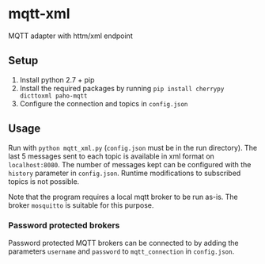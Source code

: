 # mqtt-xml
MQTT adapter with httm/xml endpoint

## Setup
1. Install python 2.7 + pip
2. Install the required packages by running  `pip install cherrypy dicttoxml paho-mqtt`
3. Configure the connection and topics in `config.json`

## Usage
Run with `python mqtt_xml.py` (`config.json` must be in the run directory). The last 5 messages sent to each topic is available in xml format on `localhost:8080`. The number of messages kept can be configured with the `history` parameter in `config.json`. Runtime modifications to subscribed topics is not possible.

Note that the program requires a local mqtt broker to be run as-is. The broker `mosquitto` is suitable for this purpose.

### Password protected brokers
Password protected MQTT brokers can be connected to by adding the parameters `username` and `password` to `mqtt_connection` in `config.json`.
